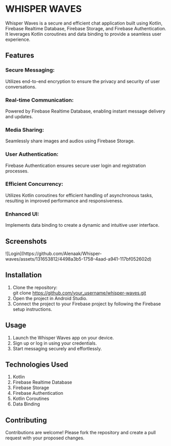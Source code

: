 <h1>WHISPER WAVES</h1>  
Whisper Waves is a secure and efficient chat application built using Kotlin, Firebase Realtime Database, Firebase Storage, and Firebase Authentication. It leverages Kotlin coroutines and data binding to provide a seamless user experience.  

<h2>Features</h2>  

<h3>Secure Messaging:</h3>  
Utilizes end-to-end encryption to ensure the privacy and security of user conversations.  
<h3>Real-time Communication:</h3>  
Powered by Firebase Realtime Database, enabling instant message delivery and updates.  
<h3>Media Sharing:</h3>  
Seamlessly share images and audios using Firebase Storage.  
<h3>User Authentication:</h3>  
Firebase Authentication ensures secure user login and registration processes.  
<h3>Efficient Concurrency:</h3>  
Utilizes Kotlin coroutines for efficient handling of asynchronous tasks, resulting in improved performance and responsiveness.  
<h3>Enhanced UI:</h3>  
Implements data binding to create a dynamic and intuitive user interface.  

<h2>Screenshots</h2>  
![Login](https://github.com/Alenaak/Whisper-waves/assets/131653812/4498a3b5-1758-4aad-a941-117bf052602d)

<h2>Installation</h2>  

1. Clone the repository:  
git clone https://github.com/your_username/whisper-waves.git
2. Open the project in Android Studio.  
3. Connect the project to your Firebase project by following the Firebase setup instructions.  

<h2>Usage</h2>  

1. Launch the Whisper Waves app on your device.  
2. Sign up or log in using your credentials.  
3. Start messaging securely and effortlessly.  

<h2>Technologies Used</h2>  

1. Kotlin  
2. Firebase Realtime Database  
3. Firebase Storage  
4. Firebase Authentication  
5. Kotlin Coroutines  
6. Data Binding  

<h2>Contributing</h2>  

Contributions are welcome! Please fork the repository and create a pull request with your proposed changes.

